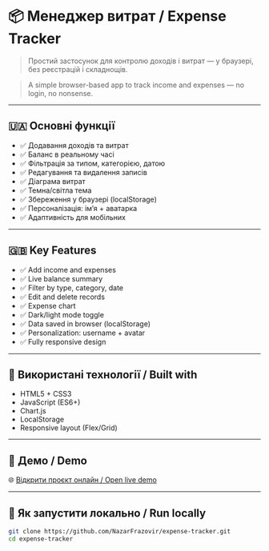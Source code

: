 # 📦 Менеджер витрат / Expense Tracker

> Простий застосунок для контролю доходів і витрат — у браузері, без реєстрацій і складнощів.

> A simple browser-based app to track income and expenses — no login, no nonsense.

---

## 🇺🇦 Основні функції

- ✅ Додавання доходів та витрат
- ✅ Баланс в реальному часі
- ✅ Фільтрація за типом, категорією, датою
- ✅ Редагування та видалення записів
- ✅ Діаграма витрат
- ✅ Темна/світла тема
- ✅ Збереження у браузері (localStorage)
- ✅ Персоналізація: ім’я + аватарка
- ✅ Адаптивність для мобільних

---

## 🇬🇧 Key Features

- ✅ Add income and expenses
- ✅ Live balance summary
- ✅ Filter by type, category, date
- ✅ Edit and delete records
- ✅ Expense chart
- ✅ Dark/light mode toggle
- ✅ Data saved in browser (localStorage)
- ✅ Personalization: username + avatar
- ✅ Fully responsive design

---

## 🔧 Використані технології / Built with

- HTML5 + CSS3  
- JavaScript (ES6+)  
- Chart.js  
- LocalStorage  
- Responsive layout (Flex/Grid)  

---

## 🧪 Демо / Demo

🌐 [Відкрити проєкт онлайн / Open live demo](https://nazarfrazovir.github.io/expense-tracker/)


---

## 🧠 Як запустити локально / Run locally

```bash
git clone https://github.com/NazarFrazovir/expense-tracker.git
cd expense-tracker
